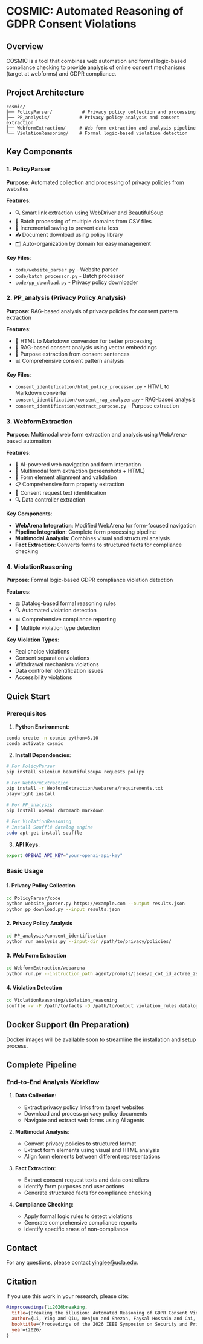 # COSMIC: Automated Reasoning of GDPR Consent Violations

## Overview

COSMIC is a tool that combines web automation and formal logic-based compliance checking to provide analysis of online consent mechanisms (target at webforms) and GDPR compliance. 

## Project Architecture

```
cosmic/
├── PolicyParser/           # Privacy policy collection and processing
├── PP_analysis/           # Privacy policy analysis and consent extraction
├── WebformExtraction/     # Web form extraction and analysis pipeline
└── ViolationReasoning/    # Formal logic-based violation detection
```

## Key Components

### 1. PolicyParser
**Purpose**: Automated collection and processing of privacy policies from websites

**Features**:
- 🔍 Smart link extraction using  WebDriver and BeautifulSoup
- 📁 Batch processing of multiple domains from CSV files
- 💾 Incremental saving to prevent data loss
- 📥 Document download using polipy library
- 🗂️ Auto-organization by domain for easy management

**Key Files**:
- `code/website_parser.py` - Website parser
- `code/batch_processor.py` - Batch processor
- `code/pp_download.py` - Privacy policy downloader

### 2. PP_analysis (Privacy Policy Analysis)
**Purpose**: RAG-based analysis of privacy policies for consent pattern extraction

**Features**:
- 📄 HTML to Markdown conversion for better processing
- 🤖 RAG-based consent analysis using vector embeddings
- 🎯 Purpose extraction from consent sentences
- 📊 Comprehensive consent pattern analysis

**Key Files**:
- `consent_identification/html_policy_processor.py` - HTML to Markdown converter
- `consent_identification/consent_rag_analyzer.py` - RAG-based analysis
- `consent_identification/extract_purpose.py` - Purpose extraction

### 3. WebformExtraction
**Purpose**: Multimodal web form extraction and analysis using WebArena-based automation

**Features**:
- 🤖 AI-powered web navigation and form interaction
- 📸 Multimodal form extraction (screenshots + HTML)
- 🔗 Form element alignment and validation
- 📋 Comprehensive form property extraction
- 🎯 Consent request text identification
- 🔍 Data controller extraction

**Key Components**:
- **WebArena Integration**: Modified WebArena for form-focused navigation
- **Pipeline Integration**: Complete form processing pipeline
- **Multimodal Analysis**: Combines visual and structural analysis
- **Fact Extraction**: Converts forms to structured facts for compliance checking

### 4. ViolationReasoning
**Purpose**: Formal logic-based GDPR compliance violation detection

**Features**:
- ⚖️ Datalog-based formal reasoning rules
- 🔍 Automated violation detection
- 📊 Comprehensive compliance reporting
- 🎯 Multiple violation type detection

**Key Violation Types**:
- Real choice violations
- Consent separation violations
- Withdrawal mechanism violations
- Data controller identification issues
- Accessibility violations

## Quick Start

### Prerequisites

1. **Python Environment**:
```bash
conda create -n cosmic python=3.10
conda activate cosmic
```

2. **Install Dependencies**:
```bash
# For PolicyParser
pip install selenium beautifulsoup4 requests polipy

# For WebformExtraction
pip install -r WebformExtraction/webarena/requirements.txt
playwright install

# For PP_analysis
pip install openai chromadb markdown

# For ViolationReasoning
# Install Soufflé datalog engine
sudo apt-get install souffle
```

3. **API Keys**:
```bash
export OPENAI_API_KEY="your-openai-api-key"
```

### Basic Usage

#### 1. Privacy Policy Collection
```bash
cd PolicyParser/code
python website_parser.py https://example.com --output results.json
python pp_download.py --input results.json
```

#### 2. Privacy Policy Analysis
```bash
cd PP_analysis/consent_identification
python run_analysis.py --input-dir /path/to/privacy/policies/
```

#### 3. Web Form Extraction
```bash
cd WebformExtraction/webarena
python run.py --instruction_path agent/prompts/jsons/p_cot_id_actree_2s.json --test_start_idx 0 --test_end_idx 1 --model gpt-4o --result_dir ./results/
```

#### 4. Violation Detection
```bash
cd ViolationReasoning/violation_reasoning
souffle -w -F /path/to/facts -D /path/to/output violation_rules.datalog
```

## Docker Support (In Preparation)

Docker images will be available soon to streamline the installation and setup process.

## Complete Pipeline

### End-to-End Analysis Workflow

1. **Data Collection**:
   - Extract privacy policy links from target websites
   - Download and process privacy policy documents
   - Navigate and extract web forms using AI agents

2. **Multimodal Analysis**:
   - Convert privacy policies to structured format
   - Extract form elements using visual and HTML analysis
   - Align form elements between different representations

3. **Fact Extraction**:
   - Extract consent request texts and data controllers
   - Identify form purposes and user actions
   - Generate structured facts for compliance checking

4. **Compliance Checking**:
   - Apply formal logic rules to detect violations
   - Generate comprehensive compliance reports
   - Identify specific areas of non-compliance

## Contact
For any questions, please contact yinglee@ucla.edu.
## Citation

If you use this work in your research, please cite:

```bibtex
@inproceedings{li2026breaking,
  title={Breaking the illusion: Automated Reasoning of GDPR Consent Violations},
  author={Li, Ying and Qiu, Wenjun and Shezan, Faysal Hossain and Cai, Kunlin and van Dam, Michelangelo and Austin, Lisa and Lie, David and Tian, Yuan},
  booktitle={Proceedings of the 2026 IEEE Symposium on Security and Privacy (S\&P)},
  year={2026}
}
```



